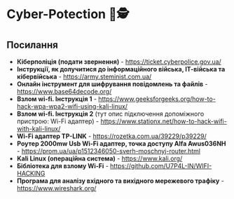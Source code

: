 # Cyber-Potection 🫡🕵️

## Посилання

* **Кіберполіція (подати звернення)** - https://ticket.cyberpolice.gov.ua/
* **Інструкції, як долучитися до інформаційного війська, ІТ-війська та кібервійська** - https://army.steminist.com.ua/
* **Онлайн інструмент для шифрування повідомлень та файлів** - https://www.base64decode.org/
* **Взлом wi-fi. Інструкція 1** - https://www.geeksforgeeks.org/how-to-hack-wpa-wpa2-wifi-using-kali-linux/
* **Взлом wi-fi. Інструкція 2** (тут опис підключення допоміжного пристрою: Wi-Fi адаптер) - https://www.stationx.net/how-to-hack-wifi-with-kali-linux/
* **Wi-Fi адаптер TP-LINK** - https://rozetka.com.ua/39229/p39229/
* **Роутер 2000mw Usb Wi-Fi адаптер, точка доступу Alfa Awus036NH** - https://prom.ua/ua/p1512346050-sverh-moschnyj-router.html
* **Kali Linux (операційна система)** - https://www.kali.org/
* **Бібліотека для взлому Wi-Fi** - https://github.com/U7P4L-IN/WIFI-HACKING
* **Програма для аналізу вхідного та вихідного мережевого трафіку** - https://www.wireshark.org/
